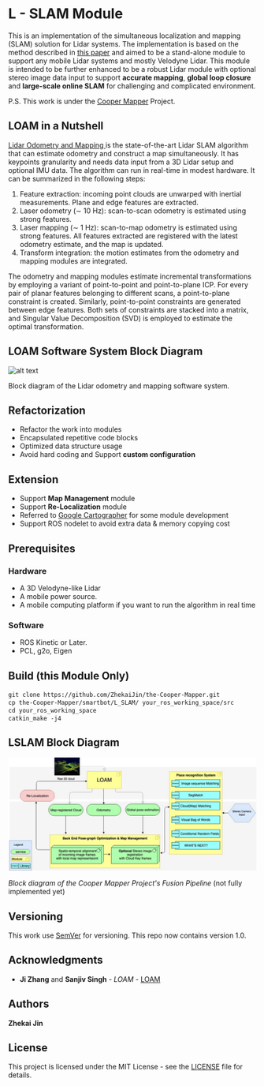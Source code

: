 # L - SLAM Module

This is an implementation of the simultaneous localization and mapping (SLAM) solution for Lidar systems. The implementation is based on the method described in [this paper](https://www.ri.cmu.edu/publications/loam-lidar-odometry-and-mapping-in-real-time/) and aimed to be a stand-alone module to support any mobile Lidar systems and mostly Velodyne Lidar. This module is intended to be further enhanced to be a robust Lidar module with optional stereo image data input to support **accurate mapping**, **global loop closure** and **large-scale online SLAM** for challenging and complicated environment. 

P.S. This work is under the [Cooper Mapper](https://github.com/ZhekaiJin/the-Cooper-Mapper) Project.



## LOAM in a Nutshell
[Lidar Odometry and Mapping ](https://www.ri.cmu.edu/publications/loam-lidar-odometry-and-mapping-in-real-time/) is the state-of-the-art Lidar SLAM algorithm that can estimate odometry and construct a map simultaneously. It has keypoints granularity and needs data input from a 3D Lidar setup and optional IMU data. The algorithm can run in real-time in modest hardware. It can be summarized in the following steps:

1. Feature extraction: incoming point clouds are unwarped with inertial measurements. Plane and edge features are extracted.
2. Laser odometry (∼ 10 Hz): scan-to-scan odometry is estimated using strong features.
3. Laser mapping (∼ 1 Hz): scan-to-map odometry is estimated using strong features. All features extracted are registered with the latest odometry estimate, and the map is updated.
4. Transform integration: the motion estimates from the odometry and mapping modules are integrated.

The odometry and mapping modules estimate incremental transformations by employing a variant of point-to-point and point-to-plane ICP. For every pair of planar features belonging to different scans, a point-to-plane constraint is created. Similarly, point-to-point constraints are generated between edge features. Both sets of constraints are stacked into a matrix, and Singular Value Decomposition (SVD) is employed to estimate the optimal transformation.

## LOAM Software System Block Diagram

![alt text](../assets/pics/block-diagram.png)

Block diagram of the Lidar odometry and mapping software system.

## Refactorization
* Refactor the work into modules
* Encapsulated repetitive code blocks
* Optimized data structure usage
* Avoid hard coding and Support **custom configuration**

## Extension
* Support **Map Management** module
* Support **Re-Localization** module
* Referred to [Google Cartographer](https://github.com/googlecartographer/cartographer) for some module development
* Support ROS nodelet to avoid extra data & memory copying cost

## Prerequisites

### Hardware
* A 3D Velodyne-like Lidar
* A mobile power source.
* A mobile computing platform if you want to run the algorithm in real time

### Software

* ROS Kinetic or Later.
* PCL, g2o, Eigen


## Build (this Module Only)
```
git clone https://github.com/ZhekaiJin/the-Cooper-Mapper.git
cp the-Cooper-Mapper/smartbot/L_SLAM/ your_ros_working_space/src
cd your_ros_working_space
catkin_make -j4
```
## LSLAM Block Diagram

![alt text](../assets/pics/vl-system.jpg)

*Block diagram of the Cooper Mapper Project's Fusion Pipeline* 
(not fully implemented yet)


## Versioning

This work use [SemVer](http://semver.org/) for versioning. This repo now contains version 1.0.

## Acknowledgments

* **Ji Zhang** and **Sanjiv Singh** - *LOAM* - [LOAM](https://www.ri.cmu.edu/publications/loam-lidar-odometry-and-mapping-in-real-time/)

## Authors
**Zhekai Jin**

## License

This project is licensed under the MIT License - see the [LICENSE](../../LICENSE) file for details.
